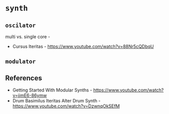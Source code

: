 # `synth`


## `oscilator`

  multi vs. single core - 
  - Cursus Iteritas - https://www.youtube.com/watch?v=88Nr5cQDbqU


## `modulator`


## References

  - Getting Started With Modular Synths - https://www.youtube.com/watch?v=jjmE6-86ymw
  - Drum Basimilus Iteritas Alter Drum Synth - https://www.youtube.com/watch?v=DzwnqOkSEfM
